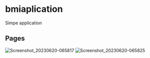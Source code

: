 # bmiaplication

Simpe application 

## Pages

![Screenshot_20230620-065817](https://github.com/mohamadrashid828/BMI_application/assets/82722647/e2d09b54-245f-4a7e-8377-e314b5df3c9f)
![Screenshot_20230620-065825](https://github.com/mohamadrashid828/BMI_application/assets/82722647/dd53103c-2550-45cb-8aeb-2d0333872de1)

